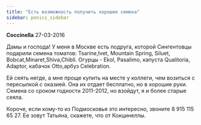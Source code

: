 ```yaml
---
title: "Есть возможность получить хорошие семена"
sidebar: ponics_sidebar
---
```


**Coccinella** 27-03-2016

Дамы и господа! У меня в Москве есть подруга, которой Сингентовцы подарили семена томатов: Tsarine,Ivet, Mountain Spring, Siluet, Bobcat,Minaret,Shiva,Chibli. Огурцы - Ekol, Pasalimo, капуста Qualitoria, Adaptor, кабачок Otto,арбуз Celebration.

Ей сеять негде, а мне проще купить на месте у коллеги, чем возиться с пересылкой с оказией. Она их отдает бесплатно, но в хорошие руки. Семена со сроком годности 2011-2012, но взойдут, я и более старые сеяла.

Короче, если кому-то из Подмосковья это интересно, звоните 8 915 115 65 27. Ее зовут Татьяна, скажете, что от Кокцинеллы.


